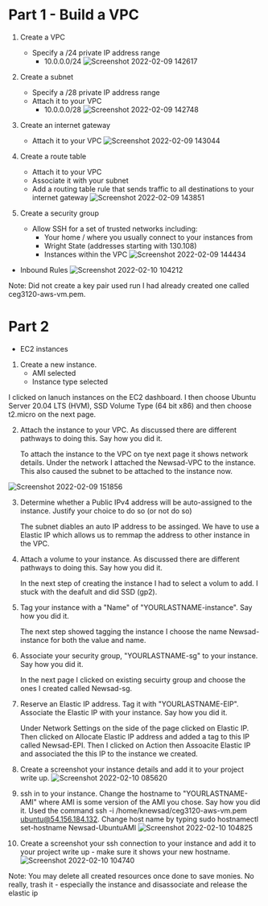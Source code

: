 # Part 1 - Build a VPC

1. Create a VPC
    - Specify a /24 private IP address range
      - 10.0.0.0/24
![Screenshot 2022-02-09 142617](https://user-images.githubusercontent.com/56359938/153285381-aa9dea90-9239-4c9d-ac12-8d47817a8672.png)

2. Create a subnet
    - Specify a /28 private IP address range
    - Attach it to your VPC
        - 10.0.0.0/28
 ![Screenshot 2022-02-09 142748](https://user-images.githubusercontent.com/56359938/153285443-282ee7f9-6bc9-439a-aaaa-f545d197efcf.png)

3. Create an internet gateway
    - Attach it to your VPC
    ![Screenshot 2022-02-09 143044](https://user-images.githubusercontent.com/56359938/153285598-bd14e61d-d75d-4ea7-8d33-8e06500eb33e.png)


4. Create a route table
    - Attach it to your VPC
    - Associate it with your subnet
    - Add a routing table rule that sends traffic to all destinations to your internet gateway
 ![Screenshot 2022-02-09 143851](https://user-images.githubusercontent.com/56359938/153285644-96dd84f9-8b64-4606-a339-c7b19c261fa8.png)


5. Create a security group
    - Allow SSH for a set of trusted networks including:
      - Your home / where you usually connect to your instances from
      - Wright State (addresses starting with 130.108)
      - Instances within the VPC
![Screenshot 2022-02-09 144434](https://user-images.githubusercontent.com/56359938/153285683-1acbd0c0-4ae9-408f-bf96-74cd7a831c22.png)
- Inbound Rules 
![Screenshot 2022-02-10 104212](https://user-images.githubusercontent.com/56359938/153444544-2420c90f-585e-4403-ae8b-a9b311773dfb.png)


Note: Did not create a key pair used run I had already created one called ceg3120-aws-vm.pem.

# Part 2 
- EC2 instances
1. Create a new instance. 
    - AMI selected
    - Instance type selected
   
 I clicked on lanuch instances on the EC2 dashboard. I then choose Ubuntu Server 20.04 LTS (HVM), SSD Volume Type (64 bit x86) 
  and then choose t2.micro on the next page.

2. Attach the instance to your VPC. As discussed there are different pathways to doing this. Say how you did it.

    To attach the instance to the VPC on tye next page it shows network details. Under the network I attached the Newsad-VPC to the instance.
    This also caused the subnet to be attached to the instance now.
    
![Screenshot 2022-02-09 151856](https://user-images.githubusercontent.com/56359938/153286694-c9a34e0b-7f29-40cb-b3cf-42cd2b36bfeb.png)

3. Determine whether a Public IPv4 address will be auto-assigned to the instance. Justify your choice to do so (or not do so)

   The subnet diables an auto IP address to be assinged. We have to use a Elastic IP which allows us to remmap the address to other 
   instance in the VPC. 
   
4. Attach a volume to your instance. As discussed there are different pathways to doing this. Say how you did it.

    In the next step of creating the instance I had to select a volum to add. I stuck with the deafult and did SSD (gp2).

5. Tag your instance with a "Name" of "YOURLASTNAME-instance". Say how you did it.

    The next step showed tagging the instance I choose the name Newsad-instance for both the value and name. 

6. Associate your security group, "YOURLASTNAME-sg" to your instance. Say how you did it.

    In the next page I clicked on existing secuirty group and choose the ones I created called Newsad-sg.

7. Reserve an Elastic IP address. Tag it with "YOURLASTNAME-EIP". Associate the Elastic IP with your instance. Say how you did it.

   Under Network Settings on the side of the page clicked on Elastic IP. Then clicked on Allocate Elastic IP address and added
    a tag to this IP called Newsad-EPI. Then I clicked on Action then Assoacite Elastic IP and associated the this IP to the instance we created. 

8. Create a screenshot your instance details and add it to your project write up.
![Screenshot 2022-02-10 085620](https://user-images.githubusercontent.com/56359938/153423101-eb081197-8c24-43ac-b440-5e6b9e3b8fb9.png)


9. ssh in to your instance. Change the hostname to "YOURLASTNAME-AMI" where AMI is some version of the AMI you chose. Say how you did it.
    Used the command ssh -i /home/knewsad/ceg3120-aws-vm.pem ubuntu@54.156.184.132.
    Change host name by typing sudo hostnamectl set-hostname Newsad-UbuntuAMI
    ![Screenshot 2022-02-10 104825](https://user-images.githubusercontent.com/56359938/153444818-138ea12a-1988-4785-9257-0466e56273a0.png)

  
10. Create a screenshot your ssh connection to your instance and add it to your project write up - make sure it shows your new hostname.
![Screenshot 2022-02-10 104740](https://user-images.githubusercontent.com/56359938/153444319-29c7315b-90ec-4de4-bbbc-ff1edb4b96c1.png)

Note: You may delete all created resources once done to save monies. No really, trash it - especially the instance and disassociate and release the elastic ip

